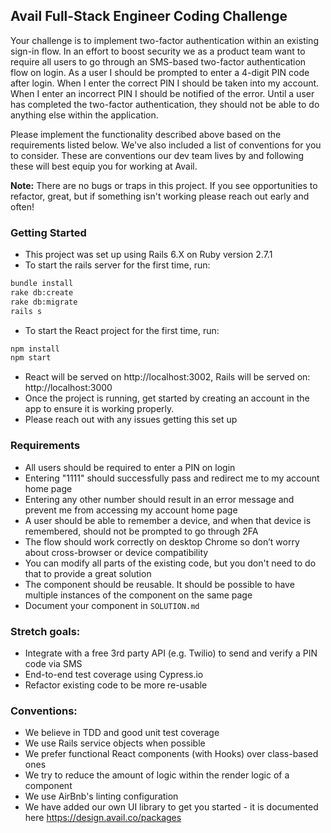 ## Avail Full-Stack Engineer Coding Challenge

Your challenge is to implement two-factor authentication within an existing sign-in flow. In an effort to boost security we as a product team want to require all users to go through an SMS-based two-factor authentication flow on login. As a user I should be prompted to enter a 4-digit PIN code after login. When I enter the correct PIN I should be taken into my account. When I enter an incorrect PIN I should be notified of the error. Until a user has completed the two-factor authentication, they should not be able to do anything else within the application.

Please implement the functionality described above based on the requirements listed below. We've also included a list of conventions for you to consider. These are conventions our dev team lives by and following these will best equip you for working at Avail.

**Note:** There are no bugs or traps in this project. If you see opportunities to refactor, great, but if something isn't working please reach out early and often!

### Getting Started

- This project was set up using Rails 6.X on Ruby version 2.7.1
- To start the rails server for the first time, run:
```bash
bundle install
rake db:create
rake db:migrate
rails s
```
- To start the React project for the first time, run:
```bash
npm install
npm start
```
- React will be served on http://localhost:3002, Rails will be served on: http://localhost:3000
- Once the project is running, get started by creating an account in the app to ensure it is working properly.
- Please reach out with any issues getting this set up

### Requirements

- All users should be required to enter a PIN on login
- Entering "1111" should successfully pass and redirect me to my account home page
- Entering any other number should result in an error message and prevent me from accessing my account home page
- A user should be able to remember a device, and when that device is remembered, should not be prompted to go through 2FA
- The flow should work correctly on desktop Chrome so don’t worry about cross-browser or device compatibility
- You can modify all parts of the existing code, but you don't need to do that to provide a great solution
- The component should be reusable. It should be possible to have multiple instances of the component on the same page
- Document your component in `SOLUTION.md`

### Stretch goals:

- Integrate with a free 3rd party API (e.g. Twilio) to send and verify a PIN code via SMS
- End-to-end test coverage using Cypress.io
- Refactor existing code to be more re-usable

### Conventions:

- We believe in TDD and good unit test coverage
- We use Rails service objects when possible
- We prefer functional React components (with Hooks) over class-based ones
- We try to reduce the amount of logic within the render logic of a component
- We use AirBnb's linting configuration
- We have added our own UI library to get you started - it is documented here https://design.avail.co/packages
